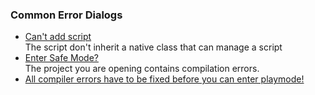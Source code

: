 ### Common Error Dialogs
- [Can't add script](../Programming/Scripts/1%20Script%20Loading.md)  
The script don't inherit a native class that can manage a script  
- [Enter Safe Mode?](Safe%20Mode.md)  
The project you are opening contains compilation errors.
- [All compiler errors have to be fixed before you can enter playmode!](Compile%20Errors.md)